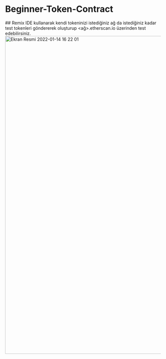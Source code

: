 # Beginner-Token-Contract

## Remix IDE kullanarak kendi tokeninizi istediğiniz ağ da istediğiniz kadar test tokenleri göndererek oluşturup <ağ>.etherscan.io üzerinden test edebilirsiniz.
<img width="1027" alt="Ekran Resmi 2022-01-14 16 22 01" src="https://user-images.githubusercontent.com/73169113/149595149-d2817120-c980-4bc3-bc20-ffc60d7faaf8.png">
